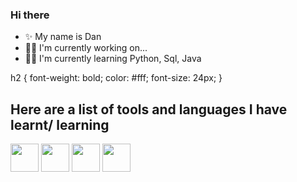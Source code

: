 ### Hi there
* ✨ My name is Dan
* 🐱‍🚀 I'm currently working on...
* 👨‍🎓 I'm currently learning Python, Sql, Java

h2 {
  font-weight: bold;
  color: #fff;
  font-size: 24px;
}
<h2> Here are a list of tools and languages I have learnt/ learning </h2>
<p align="left">
<img src="https://cdn.jsdelivr.net/gh/devicons/devicon/icons/python/python-original.svg" width="45" height="45"/>
<img src="https://cdn.jsdelivr.net/gh/devicons/devicon/icons/mysql/mysql-original-wordmark.svg" width="45" height="45"/>
<img src="https://cdn.jsdelivr.net/gh/devicons/devicon/icons/java/java-original-wordmark.svg" width="45" height="45"/>
<img src="https://cdn.jsdelivr.net/gh/devicons/devicon/icons/googlecloud/googlecloud-original.svg" width="45" height="45"/>
